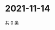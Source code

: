 # 2021-11-14

共 0 条

<!-- BEGIN WEIBO -->
<!-- 最后更新时间 Sun Nov 14 2021 08:49:55 GMT+0800 (China Standard Time) -->

<!-- END WEIBO -->
